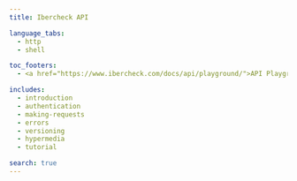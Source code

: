 ```yaml
---
title: Ibercheck API

language_tabs:
  - http
  - shell

toc_footers:
  - <a href="https://www.ibercheck.com/docs/api/playground/">API Playground</a>

includes:
  - introduction
  - authentication
  - making-requests
  - errors
  - versioning
  - hypermedia
  - tutorial

search: true
---
```

